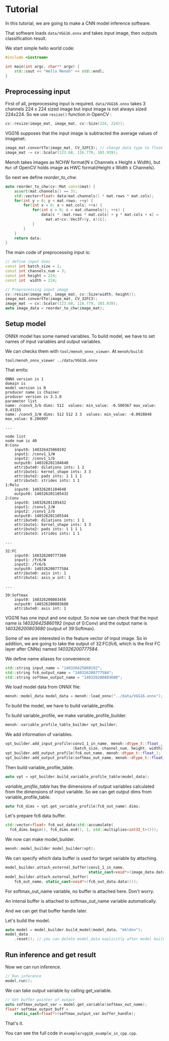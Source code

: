 # Tutorial

In this tutorial, we are going to make a CNN model inference software.

That software loads `data/VGG16.onnx` and takes input image, then outputs classification result.

We start simple hello world code:

```cpp
#include <iostream>

int main(int argc, char** argv) {
    std::cout << "Hello Menoh" << std::endl;
}
```

## Preprocessing input

First of all, preprocessing input is required. `data/VGG16.onnx` takes 3 channels 224 x 224 sized image but input image
is not always sized 224x224. So we use `resize()` function in OpenCV :

```cpp
cv::resize(image_mat, image_mat, cv::Size(224, 224));
```

VGG16 supposes that the input image is subtracted the average values of imagenet.

```cpp
image_mat.convertTo(image_mat, CV_32FC3); // change data type to float
image_mat -= cv::Scalar(123.68, 116.779, 103.939);
```

Menoh takes images as NCHW format(N x Channels x Height x Width), but `Mat` of OpenCV holds image as HWC format(Height x Width x Channels).

So next we define *reorder_to_chw*.

```cpp
auto reorder_to_chw(cv::Mat const&mat) {
    assert(mat.channels() == 3);
    std::vector<float> data(mat.channels() * mat.rows * mat.cols);
    for(int y = 0; y < mat.rows; ++y) {
        for(int x = 0; x < mat.cols; ++x) {
            for(int c = 0; c < mat.channels(); ++c) {
                data[c * (mat.rows * mat.cols) + y * mat.cols + x] =
                  mat.at<cv::Vec3f>(y, x)[c];
            }
        }
    }
    return data;
}
```

The main code of preprocessing input is:

```cpp
// define input dims
const int batch_size = 1;
const int channels_num = 3;
const int height = 224;
const int  width = 224;

// Preprocessing input image
cv::resize(image_mat, image_mat, cv::Size(width, height));
image_mat.convertTo(image_mat, CV_32FC3);
image_mat -= cv::Scalar(123.68, 116.779, 103.939);
auto image_data = reorder_to_chw(image_mat);
```

## Setup model
ONNX model has some named variables. To build model, we have to set names of input variables and output variables.

We can checks them with `tool/menoh_onnx_viewer`. At `menoh/build`:

```
tool/menoh_onnx_viewer ../data/VGG16.onnx
```

That emits:

```
ONNX version is 1
domain is 
model version is 0
producer name is Chainer
producer version is 3.1.0
parameter list
name: /conv5_3/b dims: 512  values: min_value: -0.500367 max_value: 9.43155 
name: /conv5_3/W dims: 512 512 3 3  values: min_value: -0.0928848 max_value: 0.286997 

...

node list
node num is 40
0:Conv
	input0: 140326425860192
	input1: /conv1_1/W
	input2: /conv1_1/b
	output0: 140326201104648
	attribute0: dilations ints: 1 1 
	attribute1: kernel_shape ints: 3 3 
	attribute2: pads ints: 1 1 1 1 
	attribute3: strides ints: 1 1 
1:Relu
	input0: 140326201104648
	output0: 140326201105432
2:Conv
	input0: 140326201105432
	input1: /conv1_2/W
	input2: /conv1_2/b
	output0: 140326201105544
	attribute0: dilations ints: 1 1 
	attribute1: kernel_shape ints: 3 3 
	attribute2: pads ints: 1 1 1 1 
	attribute3: strides ints: 1 1 

...

32:FC
	input0: 140326200777360
	input1: /fc6/W
	input2: /fc6/b
	output0: 140326200777584
	attribute0: axis int: 1
	attribute1: axis_w int: 1

...

39:Softmax
	input0: 140326200803456
	output0: 140326200803680
	attribute0: axis int: 1
```

VGG16 has one input and one output. So now we can check that the input name is *140326425860192* (input of 0:Conv) and the output name is *140326200803680* (output of 39:Softmax).

Some of we are interested in the feature vector of input image. So in addition, we are going to take the output of 32:FC(fc6, which is the first FC layer after CNNs) named *140326200777584*.

We define name aliases for convenience:

```cpp
std::string input_name = "140326425860192";
std::string fc6_output_name = "140326200777584";
std::string softmax_output_name = "140326200803680";
```

We load model data from ONNX file:

```cpp
menoh::model_data model_data = menoh::load_onnx("../data/VGG16.onnx");
```

To build the model, we have to build variable_profile.

To build variable_profile, we make variable_profile_builder.

```cpp
menoh::variable_profile_table_builder vpt_builder;
```

We add information of variables.

```cpp
vpt_builder.add_input_profile(conv1_1_in_name, menoh::dtype_t::float_,
                              {batch_size, channel_num, height, width});
vpt_builder.add_output_profile(fc6_out_name, menoh::dtype_t::float_);
vpt_builder.add_output_profile(softmax_out_name, menoh::dtype_t::float_);
```

Then build variable_profile_table.

```cpp
auto vpt = vpt_builder.build_variable_profile_table(model_data);
```

*variable_profile_table* has the dimensions of output variables calculated from the dimensions of input variable.
So we can get output dims from variable_profile_table.

```cpp
auto fc6_dims = vpt.get_variable_profile(fc6_out_name).dims;
```

Let's prepare fc6 data buffer.

```cpp
std::vector<float> fc6_out_data(std::accumulate(
  fc6_dims.begin(), fc6_dims.end(), 1, std::multiplies<int32_t>()));
```

We now can make model_builder.

```cpp
menoh::model_builder model_builder(vpt);
```

We can specify which data buffer is used for target variable by attaching.

```cpp
model_builder.attach_external_buffer(conv1_1_in_name,
                                     static_cast<void*>(image_data.data()));
model_builder.attach_external_buffer(
    fc6_out_name, static_cast<void*>(fc6_out_data.data()));
```

For softmax_out_name variable, no buffer is attached here. Don't worry.

An intenal buffer is attached to softmax_out_name variable automatically.

And we can get that buffer handle later.

Let's build the model.

```cpp
auto model = model_builder.build_model(model_data, "mkldnn");
model_data
    .reset(); // you can delete model_data explicitly after model building
```


## Run inference and get result

Now we can run inference.

```cpp
// Run inference
model.run();
```

We can take output variable by calling get_variable.

```cpp
// Get buffer pointer of output
auto softmax_output_var = model.get_variable(softmax_out_name);
float* softmax_output_buff =
    static_cast<float*>(softmax_output_var.buffer_handle);
```

That's it.

You can see the full code in `example/vgg16_example_in_cpp.cpp`.
